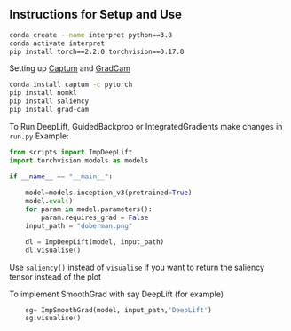 ## Instructions for Setup and Use

```bash
conda create --name interpret python==3.8
conda activate interpret
pip install torch==2.2.0 torchvision==0.17.0
```

Setting up [Captum](!https://github.com/pytorch/captum/tree/master) and [GradCam](!https://github.com/jacobgil/pytorch-grad-cam)
```bash
conda install captum -c pytorch
pip install nomkl
pip install saliency
pip install grad-cam
```

To Run DeepLift, GuidedBackprop or IntegratedGradients make changes in `run.py`
 Example:
```python
from scripts import ImpDeepLift
import torchvision.models as models

if __name__ == "__main__":
 
    model=models.inception_v3(pretrained=True)
    model.eval()
    for param in model.parameters():
        param.requires_grad = False
    input_path = "doberman.png"

    dl = ImpDeepLift(model, input_path)
    dl.visualise()

```
Use `saliency()` instead of `visualise` if you want to return the saliency tensor instead of the plot

To implement SmoothGrad with say DeepLift (for example)

```python
    sg= ImpSmoothGrad(model, input_path,'DeepLift')
    sg.visualise()
```




